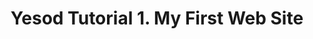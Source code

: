 ---
title: Yesod Tutorial 1. My First Web Site
url: https://www.fpcomplete.com/blog/2012/10/yesod-tutorial-1-my-first-web-site
authors:
- Bartosz Milewski
type: article
tags:
- web
- web frameworks
libraries:
- Yesod
doHaskell-type: extended example
dohaskell-year: 2012
---